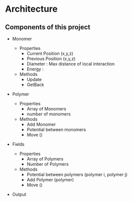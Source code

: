 # Architecture 


## Components of this project

* Monomer
    * Properties
        * Current Position (x,y,z)
        * Previous Position (x,y,z)
        * Diameter : Max distance of local interaction
        * Energy : 
    * Methods
        * Update
        * GetBack

* Polymer
    * Properties
        * Array of Monomers
        * number of monomers
    * Methods
        * Add Monomer
        * Potential between monomers
        * Move ()

* Fields
    * Properties
        * Array of Polymers
        * Number of Polymers
    * Methods
        * Potential between polymers (polymer i, polymer j)
        * Add Polymer (polymer)
        * Move ()

* Output
